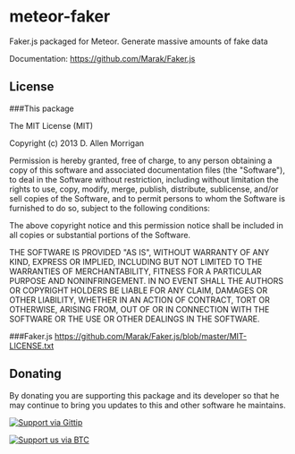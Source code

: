 meteor-faker
============

Faker.js packaged for Meteor. Generate massive amounts of fake data

Documentation: https://github.com/Marak/Faker.js


## License
###This package

The MIT License (MIT)

Copyright (c) 2013 D. Allen Morrigan

Permission is hereby granted, free of charge, to any person obtaining a copy of
this software and associated documentation files (the "Software"), to deal in
the Software without restriction, including without limitation the rights to
use, copy, modify, merge, publish, distribute, sublicense, and/or sell copies of
the Software, and to permit persons to whom the Software is furnished to do so,
subject to the following conditions:

The above copyright notice and this permission notice shall be included in all
copies or substantial portions of the Software.

THE SOFTWARE IS PROVIDED "AS IS", WITHOUT WARRANTY OF ANY KIND, EXPRESS OR
IMPLIED, INCLUDING BUT NOT LIMITED TO THE WARRANTIES OF MERCHANTABILITY, FITNESS
FOR A PARTICULAR PURPOSE AND NONINFRINGEMENT. IN NO EVENT SHALL THE AUTHORS OR
COPYRIGHT HOLDERS BE LIABLE FOR ANY CLAIM, DAMAGES OR OTHER LIABILITY, WHETHER
IN AN ACTION OF CONTRACT, TORT OR OTHERWISE, ARISING FROM, OUT OF OR IN
CONNECTION WITH THE SOFTWARE OR THE USE OR OTHER DEALINGS IN THE SOFTWARE.

###Faker.js
https://github.com/Marak/Faker.js/blob/master/MIT-LICENSE.txt


## Donating
By donating you are supporting this package and its developer so that he may continue to bring you updates to this and other software he maintains.

[![Support via Gittip][gittip-badge]][digilord]

[gittip-badge]: https://rawgithub.com/digilord/gittip-badge/master/dist/gittip.png
[digilord]: https://www.gittip.com/digilord/

[![Support us via BTC][btc-badge]][btc-donation]

[btc-badge]: https://rawgithub.com/digilord/bitcoin-badge/master/BC_Rnd_64px.png
[btc-donation]: bitcoin:18v4QHDGZFfYdjvr2iCGVwKxA6UDK8KNSm?amount=0.05&label=DigiLords%20Projects


